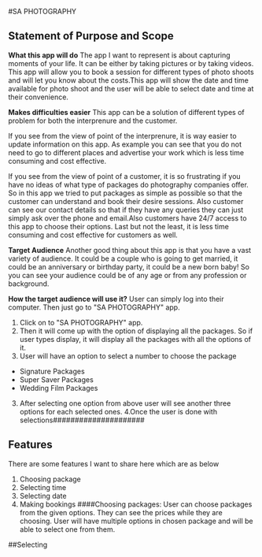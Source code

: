 #SA PHOTOGRAPHY
## Statement of Purpose and Scope
**What this app will do**
The app I want to represent is about capturing moments of your life. It can be either by taking pictures or by taking videos. This app will allow you to book a session for different types of photo shoots and will let you know about the costs.This app will show the date and time available for photo shoot and the user will be able to select date and time at their convenience.

**Makes difficulties easier**
This app can be a solution of different types of problem for both the interprenure and the customer. 

If you see from the view of point of the interprenure, it is way easier to update information on this app. As example you can see that you do not need to go to different places and advertise your work which is less time consuming and cost effective.

If you see from the view of point of a customer, it is so frustrating if you have no ideas of what type of packages do photography companies offer. So in this app we tried to put packages as simple as possible so that the customer can understand and book their desire sessions. Also customer can see our contact details so that if they have any queries they can just simply ask over the phone and email.Also customers have 24/7 access to this app to choose their options. Last but not the least, it is less time consuming and cost effective for customers as well.

**Target Audience**
Another good thing about this app is that you have a vast variety of audience. It could be a couple who is going to get married, it could be an anniversary or birthday party, it could be a new born baby! So you can see your audience could be of any age or from any profession or background. 

**How the target audience will use it?**
User can simply log into their computer. Then just go to "SA PHOTOGRAPHY" app.
1. Click on to "SA PHOTOGRAPHY" app.
2. Then it will come up with the option of displaying all the packages. So if user types display, it will display all the packages with all the options of it. 
3. User will have an option to select a number to choose the package 
* Signature Packages
* Super Saver Packages
* Wedding Film Packages
3. After selecting one option from above user will see another three options for each selected ones. 
        4.Once the user is done with selections#####################


## Features
There are some features I want to share here which are as below  
1. Choosing package  
2. Selecting time 
3. Selecting date
4. Making bookings 
####Choosing packages: 
User can choose packages from the given options. They can see the prices while they are choosing. User will have multiple options in chosen package and will be able to select one from them. 

##Selecting









